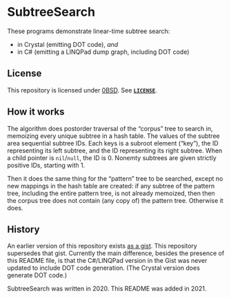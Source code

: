 <!--
  Copyright (c) 2021 Eliah Kagan <degeneracypressure@gmail.com>
  
  Permission to use, copy, modify, and/or distribute this software for any
  purpose with or without fee is hereby granted.
  
  THE SOFTWARE IS PROVIDED "AS IS" AND THE AUTHOR DISCLAIMS ALL WARRANTIES WITH
  REGARD TO THIS SOFTWARE INCLUDING ALL IMPLIED WARRANTIES OF MERCHANTABILITY
  AND FITNESS. IN NO EVENT SHALL THE AUTHOR BE LIABLE FOR ANY SPECIAL, DIRECT,
  INDIRECT, OR CONSEQUENTIAL DAMAGES OR ANY DAMAGES WHATSOEVER RESULTING FROM
  LOSS OF USE, DATA OR PROFITS, WHETHER IN AN ACTION OF CONTRACT, NEGLIGENCE OR
  OTHER TORTIOUS ACTION, ARISING OUT OF OR IN CONNECTION WITH THE USE OR
  PERFORMANCE OF THIS SOFTWARE.
-->

# SubtreeSearch

These programs demonstrate linear-time subtree search:

- in Crystal (emitting DOT code), *and*
- in C# (emitting a LINQPad dump graph, including DOT code)

## License

This repository is licensed under [0BSD](https://spdx.org/licenses/0BSD.html).
See [**`LICENSE`**](LICENSE).

## How it works

The algorithm does postorder traversal of the &ldquo;corpus&rdquo; tree to
search in, memoizing every unique subtree in a hash table. The values of the
subtree area sequential subtree IDs. Each keys is a subroot element
(&ldquo;key&rdquo;), the ID representing its left subtree, and the ID
representing its right subtree. When a child pointer is `nil`/`null`, the ID is
0. Nonemty subtrees are given strictly positive IDs, starting with 1.

Then it does the same thing for the &ldquo;pattern&rdquo; tree to be searched,
except no new mappings in the hash table are created: if any subtree of the
pattern tree, including the entire pattern tree, is not already memoized, then
then the corpus tree does not contain (any copy of) the pattern tree. Otherwise
it does.

## History

An earlier version of this repository exists [as a
gist](https://gist.github.com/EliahKagan/61bce6756440f13cd5e1465538c18107). This
repository supersedes that gist. Currently the main difference, besides the
presence of this README file, is that the C#/LINQPad version in the Gist was
never updated to include DOT code generation. (The Crystal version does generate
DOT code.)

SubtreeSearch was written in 2020. This README was added in 2021.
